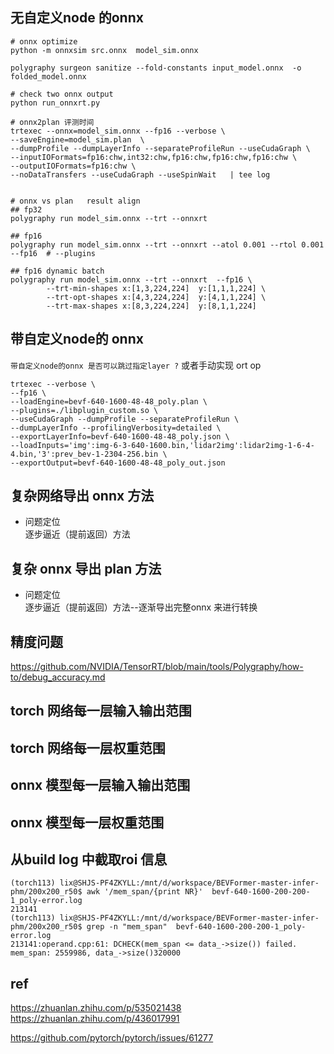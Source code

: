 ## 无自定义node 的onnx    
```shell  
# onnx optimize   
python -m onnxsim src.onnx  model_sim.onnx

polygraphy surgeon sanitize --fold-constants input_model.onnx  -o folded_model.onnx

# check two onnx output  
python run_onnxrt.py     

# onnx2plan 评测时间    
trtexec --onnx=model_sim.onnx --fp16 --verbose \
--saveEngine=model_sim.plan  \
--dumpProfile --dumpLayerInfo --separateProfileRun --useCudaGraph \
--inputIOFormats=fp16:chw,int32:chw,fp16:chw,fp16:chw,fp16:chw \
--outputIOFormats=fp16:chw \
--noDataTransfers --useCudaGraph --useSpinWait   | tee log


# onnx vs plan   result align     
## fp32  
polygraphy run model_sim.onnx --trt --onnxrt   

## fp16
polygraphy run model_sim.onnx --trt --onnxrt --atol 0.001 --rtol 0.001 --fp16  # --plugins 

## fp16 dynamic batch    
polygraphy run model_sim.onnx --trt --onnxrt  --fp16 \
        --trt-min-shapes x:[1,3,224,224]  y:[1,1,1,224] \
        --trt-opt-shapes x:[4,3,224,224]  y:[4,1,1,224] \
        --trt-max-shapes x:[8,3,224,224]  y:[8,1,1,224]  

```

## 带自定义node的 onnx    
`带自定义node的onnx 是否可以跳过指定layer ?`  或者手动实现 ort op    


```shell 
trtexec --verbose \
--fp16 \
--loadEngine=bevf-640-1600-48-48_poly.plan \
--plugins=./libplugin_custom.so \
--useCudaGraph --dumpProfile --separateProfileRun \
--dumpLayerInfo --profilingVerbosity=detailed \
--exportLayerInfo=bevf-640-1600-48-48_poly.json \
--loadInputs='img':img-6-3-640-1600.bin,'lidar2img':lidar2img-1-6-4-4.bin,'3':prev_bev-1-2304-256.bin \
--exportOutput=bevf-640-1600-48-48_poly_out.json
```


## 复杂网络导出 onnx 方法      

+ 问题定位  
逐步逼近（提前返回）方法      

## 复杂 onnx 导出 plan 方法      
+ 问题定位  
逐步逼近（提前返回）方法--逐渐导出完整onnx 来进行转换        


## 精度问题   
https://github.com/NVIDIA/TensorRT/blob/main/tools/Polygraphy/how-to/debug_accuracy.md    

## torch 网络每一层输入输出范围  

## torch 网络每一层权重范围    

## onnx 模型每一层输入输出范围   

## onnx 模型每一层权重范围     

##  从build log 中截取roi 信息  
```
(torch113) lix@SHJS-PF4ZKYLL:/mnt/d/workspace/BEVFormer-master-infer-phm/200x200_r50$ awk '/mem_span/{print NR}'  bevf-640-1600-200-200-1_poly-error.log
213141
(torch113) lix@SHJS-PF4ZKYLL:/mnt/d/workspace/BEVFormer-master-infer-phm/200x200_r50$ grep -n "mem_span"  bevf-640-1600-200-200-1_poly-error.log
213141:operand.cpp:61: DCHECK(mem_span <= data_->size()) failed. mem_span: 2559986, data_->size()320000
```

## ref  
https://zhuanlan.zhihu.com/p/535021438   
https://zhuanlan.zhihu.com/p/436017991   

https://github.com/pytorch/pytorch/issues/61277    
